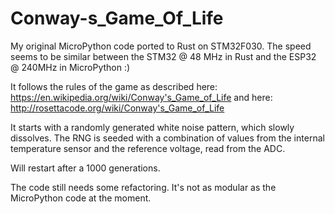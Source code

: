 # Conway-s_Game_Of_Life

My original MicroPython code ported to Rust on STM32F030.
The speed seems to be similar between the STM32 @ 48 MHz in Rust and the ESP32 @ 240MHz in MicroPython :)

It follows the rules of the game as described here: https://en.wikipedia.org/wiki/Conway's_Game_of_Life
and here: http://rosettacode.org/wiki/Conway's_Game_of_Life

It starts with a randomly generated white noise pattern, which slowly dissolves.
The RNG is seeded with a combination of values from the internal temperature sensor
and the reference voltage, read from the ADC.


Will restart after a 1000 generations.

The code still needs some refactoring. It's not as modular as the MicroPython code at the moment.